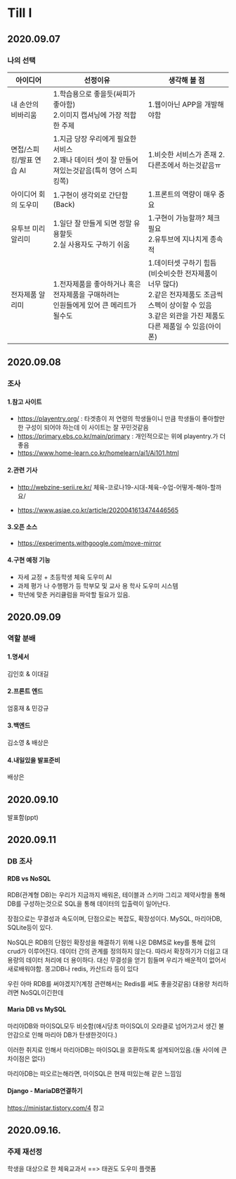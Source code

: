 # Till I 

## 2020.09.07

### 나의 선택

| 아이디어                 | 선정이유                                                     | 생각해 볼 점                                                 |
| ------------------------ | ------------------------------------------------------------ | ------------------------------------------------------------ |
| 내 손안의 비바리움       | 1.학습용으로 좋을듯(싸피가 좋아함)<br />2.이미지 캡셔닝에 가장 적합한 주제 | 1.웹이아닌 APP을 개발해야함                                  |
| 면접/스피킹/발표 연습 AI | 1.지금 당장 우리에게 필요한 서비스 <br />2.꽤나 데이터 셋이 잘 만들어져있는것같음(특히 영어 스피킹쪽) | 1.비슷한 서비스가 존재 2.다른조에서 하는것같음ㅠ             |
| 아이디어 회의 도우미     | 1.구현이 생각외로 간단함(Back)                               | 1.프론트의 역량이 매우 중요                                  |
| 유투브 미리 알리미       | 1.일단 잘 만들게 되면 정말 유용할듯<br /> 2.실 사용자도 구하기 쉬움 | 1.구현이 가능할까? 체크필요<br />2.유투브에 지나치게 종속적  |
| 전자제품 알리미          | 1.전자제품을 좋아하거나 혹은 전자제품을 구매하려는 <br />인원들에게 있어 큰 메리트가 될수도 | 1.데이터셋 구하기 힘듬(비슷비슷한 전자제품이 너무 많다) <br />2.같은 전자제품도 조금씩 스펙이 상이할 수 있음 <br />3.같은 외관을 가진 제품도 다른 제품일 수 있음(아이폰) |

## 2020.09.08

### 조사

#### 1.참고 사이트

- https://playentry.org/ : 타겟층이 저 연령의 학생들이니 만큼 학생들이 좋아할만한 구성이 되어야 하는데 이 사이트는 잘 꾸민것같음
- https://primary.ebs.co.kr/main/primary : 개인적으로는 위에 playentry.가 더 좋음
- https://www.home-learn.co.kr/homelearn/ai1/Ai101.html

#### 2.관련 기사

- http://webzine-serii.re.kr/  체육-코로나19-시대-체육-수업-어떻게-해야-할까요/

- https://www.asiae.co.kr/article/2020041613474446565

#### 3.오픈 소스

- https://experiments.withgoogle.com/move-mirror

#### 4.구현 예정 기능

- 자세 교정 + 초등학생 체육 도우미 AI
- 과제 평가 나 수행평가 등 학부모 및 교사 용 학사 도우미 시스템
- 학년에 맞춘 커리큘럼을 파악할 필요가 있음.

## 2020.09.09

### 역할 분배

#### 1.명세서

김인호 & 이대길

#### 2.프론트 엔드

엄홍재 & 민강규

#### 3.백엔드

김소영 & 배상은

#### 4.내일있을 발표준비

배상은

## 2020.09.10

발표함(ppt)

## 2020.09.11

### DB 조사

#### RDB vs NoSQL

RDB(관계형 DB)는 우리가 지금까지 배워온, 테이블과 스키마 그리고 제약사항을 통해 DB를 구성하는것으로 SQL을 통해 데이터의 입출력이 일어난다.

장점으로는 무결성과 속도이며, 단점으로는 복잡도, 확장성이다. MySQL, 마리아DB, SQLite등이 있다.

NoSQL은 RDB의 단점인 확장성을 해결하기 위해 나온 DBMS로 key를 통해 값의 crud가 이루어진다. 데이터 간의 관계를 정의하지 않는다. 따라서 확장하기가 더쉽고 대용량의 데이터 처리에 더 용이하다. 대신 무결성을 얻기 힘들며 우리가 배운적이 없어서 새로배워야함. 몽고DB나 redis, 카산드라 등이 있다

우린 아마 RDB를 써야겠지?(계정 관련해서는 Redis를 써도 좋을것같음) 대용량 처리하려면 NoSQL이긴한데

#### Maria DB vs MySQL

마리아DB와 마이SQL모두 비슷함(애시당초 마이SQL이 오라클로 넘어가고서 생긴 불안감으로 인해 마리아 DB가 탄생한것이다.)

이러한 취지로 인해서 마리아DB는 마이SQL을 호환하도록 설계되어있음.(둘 사이에 큰 차이점은 없다)

마리아DB는 떠오르는해라면, 마이SQL은 현재 떠있는해 같은 느낌임

#### Django - MariaDB연결하기

https://ministar.tistory.com/4 참고

## 2020.09.16.

### 주제 재선정

학생을 대상으로 한 체육교과서 ==> 태권도 도우미 플랫폼